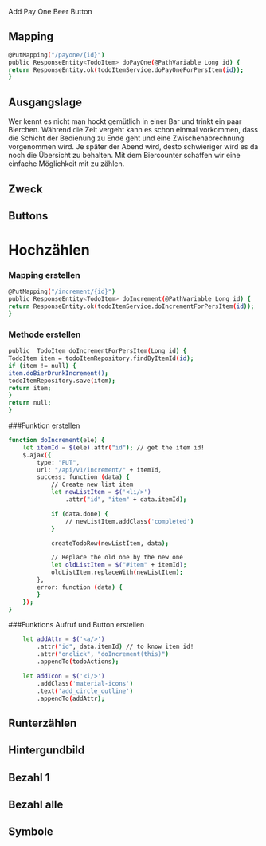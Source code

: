 Add Pay One Beer Button


## Mapping

```bash
@PutMapping("/payone/{id}")
public ResponseEntity<TodoItem> doPayOne(@PathVariable Long id) {
return ResponseEntity.ok(todoItemService.doPayOneForPersItem(id));
}
```


## Ausgangslage
Wer kennt es nicht man hockt gemütlich in einer Bar und trinkt ein paar Bierchen. 
Während die Zeit vergeht kann es schon einmal vorkommen, dass die Schicht der Bedienung 
zu Ende geht und eine Zwischenabrechnung vorgenommen wird. Je später der Abend wird, desto schwieriger wird es da noch die Übersicht zu behalten. Mit dem Biercounter schaffen wir eine einfache Möglichkeit 
mit zu zählen.

## Zweck



## Buttons

# Hochzählen

### Mapping erstellen

```bash
@PutMapping("/increment/{id}")
public ResponseEntity<TodoItem> doIncrement(@PathVariable Long id) {
return ResponseEntity.ok(todoItemService.doIncrementForPersItem(id));
}
```

### Methode erstellen

```bash
public  TodoItem doIncrementForPersItem(Long id) {
TodoItem item = todoItemRepository.findByItemId(id);
if (item != null) {
item.doBierDrunkIncrement();
todoItemRepository.save(item);
return item;
}
return null;
}
```
###Funktion erstellen

```bash
function doIncrement(ele) {
    let itemId = $(ele).attr("id"); // get the item id!
    $.ajax({
        type: "PUT",
        url: "/api/v1/increment/" + itemId,
        success: function (data) {
            // Create new list item
            let newListItem = $('<li/>')
                .attr("id", "item" + data.itemId);

            if (data.done) {
                // newListItem.addClass('completed')
            }

            createTodoRow(newListItem, data);

            // Replace the old one by the new one
            let oldListItem = $("#item" + itemId);
            oldListItem.replaceWith(newListItem);
        },
        error: function (data) {
        }
    });
}
```

###Funktions Aufruf und Button erstellen
```bash
    let addAttr = $('<a/>')
        .attr("id", data.itemId) // to know item id!
        .attr("onclick", "doIncrement(this)")
        .appendTo(todoActions);

    let addIcon = $('<i/>')
        .addClass('material-icons')
        .text('add_circle_outline')
        .appendTo(addAttr);
```
## Runterzählen

## Hintergundbild

## Bezahl 1

## Bezahl alle

## Symbole

